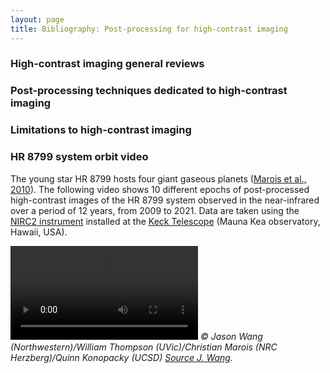 ```yaml
---
layout: page
title: Bibliography: Post-processing for high-contrast imaging
---
```


### High-contrast imaging general reviews 

### Post-processing techniques dedicated to high-contrast imaging

### Limitations to high-contrast imaging


### HR 8799 system orbit video

The young star HR 8799 hosts four giant gaseous planets ([Marois et al., 2010](https://www.nature.com/articles/nature09684.pdf)). The following video shows 10 different epochs of post-processed high-contrast images of the HR 8799 system observed in the near-infrared over a period of 12 years, from 2009 to 2021. Data are taken using the [NIRC2 instrument](https://www2.keck.hawaii.edu/inst/nirc2/) installed at the [Keck Telescope](https://keckobservatory.org/) (Mauna Kea observatory, Hawaii, USA). 

![hr8799](img/hr8799.mp4)
<i>&copy; Jason Wang (Northwestern)/William Thompson (UVic)/Christian Marois (NRC Herzberg)/Quinn Konopacky (UCSD) <a href="https://jasonwang.space/orbits.html" target="_blank">Source J. Wang</a>.</i>  
